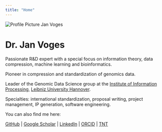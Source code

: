 ```yaml
---
title: "Home"
---
```


![Profile Picture Jan Voges](/images/profile.png)

# Dr. Jan Voges

Passionate R&D expert with a special focus on information theory, data compression, machine learning and bioinformatics.

Pioneer in compression and standardization of genomics data.

Leader of the Genomic Data Science group at the [Institute of Information Processing](https://www.tnt.uni-hannover.de), [Leibniz University Hannover](https://www.uni-hannover.de).

Specialties: international standardization, proposal writing, project management, IP generation, software engineering.

You can also find me here:

[GitHub](https://github.com/voges) |
[Google Scholar](https://scholar.google.de/citations?user=Ld5Jrc4AAAAJ) |
[LinkedIn](https://www.linkedin.com/in/jan-voges/) |
[ORCID](https://orcid.org/0000-0002-6080-660X) |
[TNT](https://www.tnt.uni-hannover.de/staff/voges/)
